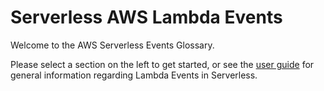 # Serverless AWS Lambda Events

Welcome to the AWS Serverless Events Glossary.

Please select a section on the left to get started, or see the [user
guide](../guides/events.md) for general information regarding Lambda Events in
Serverless.
